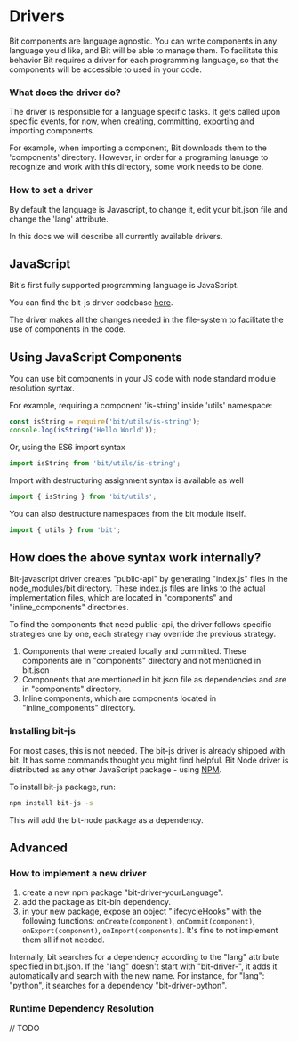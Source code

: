 # Drivers

Bit components are language agnostic. You can write components in any language you'd like, and Bit will be able to manage them. To facilitate this behavior Bit requires a driver for each programming language, so that the components will be accessible to used in your code.

### What does the driver do?

The driver is responsible for a language specific tasks. It gets called upon specific events, for now, when creating, committing, exporting and importing components.

For example, when importing a component, Bit downloads them to the 'components' directory. However, in order for a programing lanuage to recognize and work with this directory, some work needs to be done. 

### How to set a driver

By default the language is Javascript, to change it, edit your bit.json file and change the 'lang' attribute.


In this docs we will describe all currently available drivers.

## JavaScript

Bit's first fully supported programming language is JavaScript.

You can find the bit-js driver codebase [here](https://github.com/teambit/bit-js).

The driver makes all the changes needed in the file-system to facilitate the use of components in the code.


## Using JavaScript Components

You can use bit components in your JS code with node standard module resolution syntax.

For example, requiring a component 'is-string' inside 'utils' namespace:
```js
const isString = require('bit/utils/is-string');
console.log(isString('Hello World'));
```

Or, using the ES6 import syntax
```js
import isString from 'bit/utils/is-string';
```

Import with destructuring assignment syntax is available as well
```js
import { isString } from 'bit/utils';
``` 

You can also destructure namespaces from the bit module itself. 
```js
import { utils } from 'bit';
```

## How does the above syntax work internally?
Bit-javascript driver creates "public-api" by generating "index.js" files in the node_modules/bit directory.
These index.js files are links to the actual implementation files, which are located in "components" and "inline_components" directories.

To find the components that need public-api, the driver follows specific strategies one by one, each strategy may override the previous strategy. 
1. Components that were created locally and committed. These components are in "components" directory and not mentioned in bit.json
2. Components that are mentioned in bit.json file as dependencies and are in "components" directory.
3. Inline components, which are components located in "inline_components" directory.

### Installing bit-js

For most cases, this is not needed. The bit-js driver is already shipped with bit. It has some commands thought you might find helpful.
Bit Node driver is distributed as any other JavaScript package - using [NPM](https://www.npmjs.com/package/bit-node).

To install bit-js package, run:

```sh
npm install bit-js -s
```

This will add the bit-node package as a dependency.

## Advanced

### How to implement a new driver

1) create a new npm package "bit-driver-yourLanguage".
2) add the package as bit-bin dependency.
3) in your new package, expose an object "lifecycleHooks" with the following functions: `onCreate(component)`, `onCommit(component)`, `onExport(component)`, `onImport(components)`. It's fine to not implement them all if not needed.

Internally, bit searches for a dependency according to the "lang" attribute specified in bit.json. If the "lang" doesn't start with "bit-driver-", it adds it automatically and search with the new name. For instance, for "lang": "python", it searches for a dependency "bit-driver-python". 
 

### Runtime Dependency Resolution

// TODO
